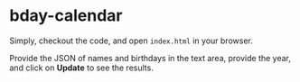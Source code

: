 # bday-calendar

Simply, checkout the code, and open `index.html` in your browser.

Provide the JSON of names and birthdays in the text area, provide the year, and click on **Update** to see the results.
